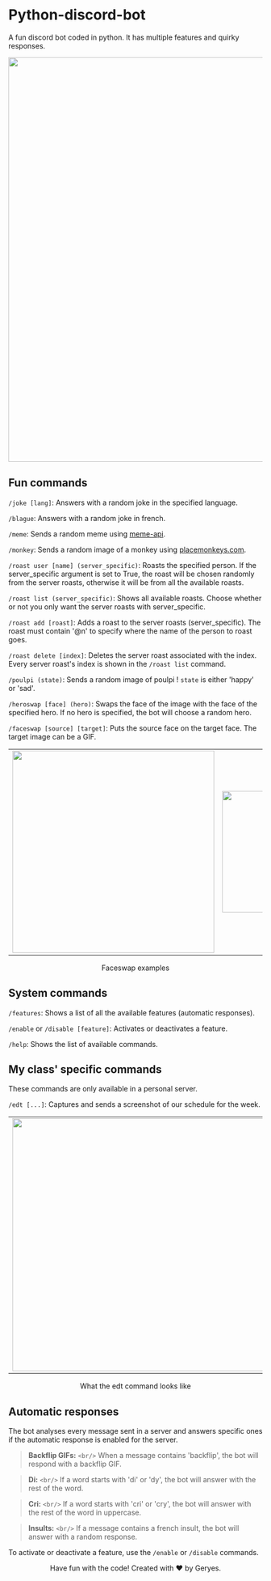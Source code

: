 # Python-discord-bot

A fun discord bot coded in python. It has multiple features and quirky responses.

<p align="center">
  <img src="https://github.com/Geryes-Doumit/Python-discord-bot/assets/102948870/6bfc32f0-a8cd-4265-a72a-4b266f543eee" width="800"/>
</p>

## Fun commands

`/joke [lang]`:
Answers with a random joke in the specified language.

`/blague`:
Answers with a random joke in french.

`/meme`:
Sends a random meme using [meme-api](https://github.com/D3vd/Meme_Api).

`/monkey`:
Sends a random image of a monkey using [placemonkeys.com](https://www.placemonkeys.com/).

`/roast user [name] (server_specific)`:
Roasts the specified person. If the server_specific argument is set to True, the roast will be chosen randomly from the server roasts, otherwise it will be from all the available roasts.

`/roast list (server_specific)`:
Shows all available roasts. Choose whether or not you only want the server roasts with server_specific.

`/roast add [roast]`:
Adds a roast to the server roasts (server_specific). The roast must contain '@n' to specify where the name of the person to roast goes.

`/roast delete [index]`:
Deletes the server roast associated with the index. Every server roast's index is shown in the `/roast list` command.

`/poulpi (state)`:
Sends a random image of poulpi ! `state` is either 'happy' or 'sad'.

`/heroswap [face] (hero)`:
Swaps the face of the image with the face of the specified hero. If no hero is specified, the bot will choose a random hero.

`/faceswap [source] [target]`:
Puts the source face on the target face. The target image can be a GIF.

<table align="center">
  <tr>
    <td width="50%" align="center">
      <img src="https://github.com/Geryes-Doumit/Python-discord-bot/assets/102948870/cbed0c84-165a-43da-a29b-a3372718c50d" width="400"/>
    </td>
    <td width="50%" align="center">
      <img src="https://github.com/Geryes-Doumit/Python-discord-bot/assets/102948870/f23bf3d8-7af1-42e2-baab-a0f0b3a11eac" width="240"/>
    </td>
  </tr>
</table>
<p align="center">Faceswap examples</p>

## System commands

`/features`:
Shows a list of all the available features (automatic responses).

`/enable` or `/disable [feature]`:
Activates or deactivates a feature.

`/help`:
Shows the list of available commands.

## My class' specific commands

These commands are only available in a personal server.

`/edt [...]`:
Captures and sends a screenshot of our schedule for the week.

<table align="center">
  <tr>
    <td width="50%" align="center">
      <img src="https://github.com/Geryes-Doumit/Python-discord-bot/assets/102948870/49a69735-7e05-4a94-b256-c4e7fad9b06a" width="500"/>
    </td>
    <!-- <td width="50%" align="center">
      <img src="https://github.com/Geryes-Doumit/Python-discord-bot/assets/102948870/a80417a1-a0c2-4f28-8fad-c8cbc880bfb2" width="200"/>
    </td> -->
  </tr>
</table>
<p align="center">What the edt command looks like</p>

## Automatic responses

The bot analyses every message sent in a server and answers specific ones if the automatic response is enabled for the server.

> **Backflip GIFs:** `<br/>`
> When a message contains 'backflip', the bot will respond with a backflip GIF.

> **Di:** `<br/>`
> If a word starts with 'di' or 'dy', the bot will answer with the rest of the word.

> **Cri:** `<br/>`
> If a word starts with 'cri' or 'cry', the bot will answer with the rest of the word in uppercase.

> **Insults:** `<br/>`
> If a message contains a french insult, the bot will answer with a random response.

To activate or deactivate a feature, use the `/enable` or `/disable` commands.

<footer>
<p align="center">
  Have fun with the code! Created with ❤️ by Geryes.
</p>
</footer>
